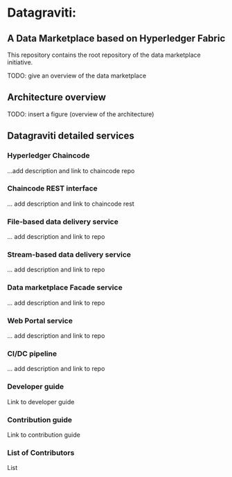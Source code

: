 # Datagraviti: 
## A Data Marketplace based on Hyperledger Fabric
This repository contains the root repository of the data marketplace initiative.


TODO: give an overview of the data marketplace

## Architecture overview
TODO: insert a figure (overview of the architecture)

## Datagraviti detailed services

### Hyperledger Chaincode
...add description and link to chaincode repo

### Chaincode REST interface
... add description and link to chaincode rest

### File-based data delivery service
... add description and link to repo

### Stream-based data delivery service
... add description and link to repo

### Data marketplace Facade service
... add description and link to repo

### Web Portal service
... add description and link to repo

### CI/DC pipeline
... add description and link to repo

### Developer guide
Link to developer guide

### Contribution guide
Link to contribution guide

### List of Contributors
List

